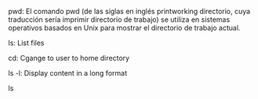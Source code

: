pwd: El comando pwd (de las siglas en inglés printworking directorio, cuya traducción sería imprimir directorio de trabajo) se utiliza en sistemas operativos basados ​​en Unix para mostrar el directorio de trabajo actual.

ls: List files

cd: Cgange to user to home directory

ls -l: Display content in a long format

ls 
